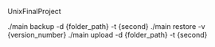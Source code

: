 UnixFinalProject


./main backup -d {folder_path} -t {second}
./main restore -v {version_number}
./main upload -d {folder_path} -t {second}
